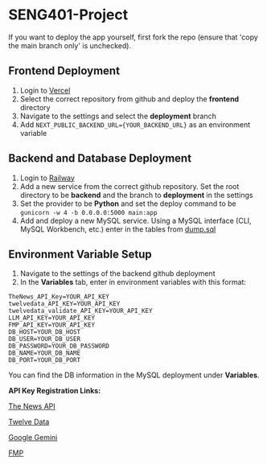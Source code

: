 # SENG401-Project

If you want to deploy the app yourself, first fork the repo (ensure that 'copy the main branch only' is unchecked).

## **Frontend Deployment**
1. Login to [Vercel](https://vercel.com)
2. Select the correct repository from github and deploy the **frontend** directory
3. Navigate to the settings and select the **deployment** branch
4. Add ```NEXT_PUBLIC_BACKEND_URL={YOUR_BACKEND_URL}``` as an environment variable

## **Backend and Database Deployment**
1. Login to [Railway](https://railway.com)
2. Add a new service from the correct github repository. Set the root directory to be **backend** and the branch to **deployment** in the settings
3. Set the provider to be **Python** and set the deploy command to be ```gunicorn -w 4 -b 0.0.0.0:5000 main:app```
4. Add and deploy a new MySQL service. Using a MySQL interface (CLI, MySQL Workbench, etc.) enter in the tables from [dump.sql](dump.sql)

## **Environment Variable Setup**
1. Navigate to the settings of the backend github deployment
2. In the **Variables** tab, enter in environment variables with this format:
  ```
  TheNews_API_Key=YOUR_API_KEY
  twelvedata_API_KEY=YOUR_API_KEY
  twelvedata_validate_API_KEY=YOUR_API_KEY
  LLM_API_KEY=YOUR_API_KEY
  FMP_API_KEY=YOUR_API_KEY
  DB_HOST=YOUR_DB_HOST
  DB_USER=YOUR_DB_USER
  DB_PASSWORD=YOUR_DB_PASSWORD
  DB_NAME=YOUR_DB_NAME
  DB_PORT=YOUR_DB_PORT
  ```
  You can find the DB information in the MySQL deployment under **Variables**.
  
  **API Key Registration Links:**

   [The News API](https://www.thenewsapi.com/register)
  
   [Twelve Data](https://twelvedata.com/register)
  
   [Google Gemini](https://ai.google.dev/gemini-api/docs)
  
   [FMP](https://site.financialmodelingprep.com/register)
